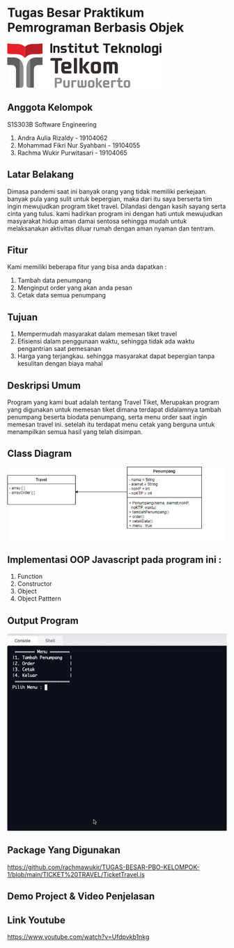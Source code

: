 # Tugas Besar Praktikum Pemrograman Berbasis Objek
<img src = "https://github.com/rachmawukir/LOGO/blob/main/LOGO%20ITTP.png">

## Anggota Kelompok
S1S303B Software Engineering
1. Andra Aulia Rizaldy         - 19104062
2. Mohammad Fikri Nur Syahbani - 19104055
3. Rachma Wukir Purwitasari    - 19104065

## Latar Belakang
Dimasa pandemi saat ini banyak orang yang tidak memiliki perkejaan. banyak pula yang sulit untuk bepergian, maka dari itu saya berserta tim ingin mewujudkan program tiket travel. Dilandasi dengan kasih sayang serta cinta yang tulus. kami hadirkan program ini dengan hati untuk mewujudkan masyarakat hidup aman damai sentosa sehingga mudah untuk melaksanakan aktivitas diluar rumah dengan aman nyaman dan tentram.

## Fitur
Kami memiliki beberapa fitur yang bisa anda dapatkan :
1. Tambah data penumpang
2. Menginput order yang akan anda pesan
3. Cetak data semua penumpang

## Tujuan
1. Mempermudah masyarakat dalam memesan tiket travel
2. Efisiensi dalam penggunaan waktu, sehingga tidak ada waktu pengantrian saat pemesanan
3. Harga yang terjangkau. sehingga masyarakat dapat bepergian tanpa kesulitan dengan biaya mahal

## Deskripsi Umum
Program yang kami buat adalah tentang Travel Tiket, Merupakan program yang digunakan untuk memesan tiket dimana terdapat didalamnya tambah penumpang beserta biodata penumpang, serta menu order saat ingin memesan travel ini. setelah itu terdapat menu cetak yang berguna untuk menampilkan semua hasil yang telah disimpan.

## Class Diagram
<img src = "https://github.com/rachmawukir/TUGAS-BESAR-PBO-KELOMPOK-1/blob/main/TUBES%20PBO%20CLASS%20DIAGRAM.png">

## Implementasi OOP Javascript pada program ini :
1. Function
2. Constructor
3. Object
4. Object Patttern

## Output Program
<img src = "https://github.com/rachmawukir/TUGAS-BESAR-PBO-KELOMPOK-1/blob/main/Implementasi-Program.gif">

## Package Yang Digunakan
https://github.com/rachmawukir/TUGAS-BESAR-PBO-KELOMPOK-1/blob/main/TICKET%20TRAVEL/TicketTravel.js

## Demo Project & Video Penjelasan


## Link Youtube
https://www.youtube.com/watch?v=Ufdpvkb1nkg
